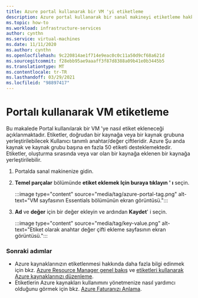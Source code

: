 ```yaml
---
title: Azure portal kullanarak bir VM 'yi etiketleme
description: Azure portal kullanarak bir sanal makineyi etiketleme hakkında bilgi edinin.
ms.topic: how-to
ms.workload: infrastructure-services
author: cynthn
ms.service: virtual-machines
ms.date: 11/11/2020
ms.author: cynthn
ms.openlocfilehash: 9c220814ae1f714e9eac0c0c11a50d9cf68a621d
ms.sourcegitcommit: f28ebb95ae9aaaff3f87d8388a09b41e0b3445b5
ms.translationtype: MT
ms.contentlocale: tr-TR
ms.lasthandoff: 03/29/2021
ms.locfileid: "98897417"
---
```

# <a name="tagging-a-vm-using-the-portal"></a>Portalı kullanarak VM etiketleme

Bu makalede Portal kullanılarak bir VM 'ye nasıl etiket ekleneceği açıklanmaktadır. Etiketler, doğrudan bir kaynağa veya bir kaynak grubuna yerleştirilebilecek Kullanıcı tanımlı anahtar/değer çiftleridir. Azure Şu anda kaynak ve kaynak grubu başına en fazla 50 etiketi desteklemektedir. Etiketler, oluşturma sırasında veya var olan bir kaynağa eklenen bir kaynağa yerleştirilebilir.


1. Portalda sanal makinenize gidin.
1. **Temel parçalar** bölümünde **etiket eklemek Için buraya tıklayın ' ı** seçin.

    :::image type="content" source="media/tag/azure-portal-tag.png" alt-text="VM sayfasının Essentials bölümünün ekran görüntüsü.":::

1. **Ad** ve **değer** için bir değer ekleyin ve ardından **Kaydet**' i seçin.

    :::image type="content" source="media/tag/key-value.png" alt-text="Etiket olarak anahtar değer çifti ekleme sayfasının ekran görüntüsü.":::

### <a name="next-steps"></a>Sonraki adımlar

- Azure kaynaklarınızın etiketlenmesi hakkında daha fazla bilgi edinmek için bkz. [Azure Resource Manager genel bakış](../azure-resource-manager/management/overview.md) ve [etiketleri kullanarak Azure kaynaklarınızı düzenleme](../azure-resource-manager/management/tag-resources.md).
- Etiketlerin Azure kaynakları kullanımını yönetmenize nasıl yardımcı olduğunu görmek için bkz. [Azure Faturanızı Anlama](../cost-management-billing/understand/review-individual-bill.md).
